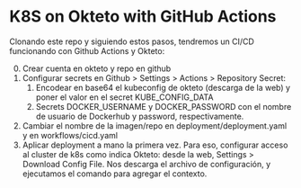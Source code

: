 # K8S on Okteto with GitHub Actions

Clonando este repo y siguiendo estos pasos, tendremos un CI/CD funcionando con Github Actions y Okteto:

0. Crear cuenta en okteto y repo en github
1. Configurar secrets en Github > Settings > Actions > Repository Secret:
	1. Encodear en base64 el kubeconfig de okteto (descarga de la web) y poner el valor en el secret KUBE_CONFIG_DATA
    2. Secrets DOCKER_USERNAME y DOCKER_PASSWORD con el nombre de usuario de Dockerhub y password, respectivamente.
2. Cambiar el nombre de la imagen/repo en  deployment/deployment.yaml y en workflows/cicd.yaml
3. Aplicar deployment a mano la primera vez. Para eso, configurar acceso al cluster de k8s como indica Okteto: desde la web, Settings > Download Config File. Nos descarga el archivo de configuración, y ejecutamos el comando para agregar el contexto.
